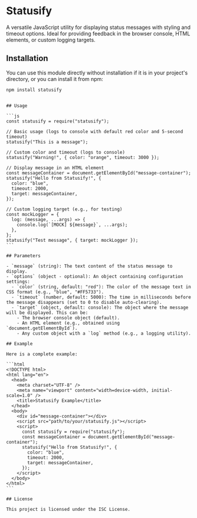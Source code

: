 
# Statusify

A versatile JavaScript utility for displaying status messages with styling and timeout options. Ideal for providing feedback in the browser console, HTML elements, or custom logging targets.

## Installation

You can use this module directly without installation if it is in your project's directory, or you can install it from npm:

```sh
npm install statusify
```
````

## Usage

```js
const statusify = require("statusify");

// Basic usage (logs to console with default red color and 5-second timeout)
statusify("This is a message");

// Custom color and timeout (logs to console)
statusify("Warning!", { color: "orange", timeout: 3000 });

// Display message in an HTML element
const messageContainer = document.getElementById("message-container");
statusify("Hello from Statusify!", {
  color: "blue",
  timeout: 2000,
  target: messageContainer,
});

// Custom logging target (e.g., for testing)
const mockLogger = {
  log: (message, ...args) => {
    console.log(`[MOCK] ${message}`, ...args);
  },
};
statusify("Test message", { target: mockLogger });
```

## Parameters

- `message` (string): The text content of the status message to display.
- `options` (object - optional): An object containing configuration settings:
  - `color` (string, default: "red"): The color of the message text in CSS format (e.g., "blue", "#FF5733").
  - `timeout` (number, default: 5000): The time in milliseconds before the message disappears (set to 0 to disable auto-clearing).
  - `target` (object, default: console): The object where the message will be displayed. This can be:
    - The browser console object (default).
    - An HTML element (e.g., obtained using `document.getElementById`).
    - Any custom object with a `log` method (e.g., a logging utility).

## Example

Here is a complete example:

```html
<!DOCTYPE html>
<html lang="en">
  <head>
    <meta charset="UTF-8" />
    <meta name="viewport" content="width=device-width, initial-scale=1.0" />
    <title>Statusify Example</title>
  </head>
  <body>
    <div id="message-container"></div>
    <script src="path/to/your/statusify.js"></script>
    <script>
      const statusify = require("statusify");
      const messageContainer = document.getElementById("message-container");
      statusify("Hello from Statusify!", {
        color: "blue",
        timeout: 2000,
        target: messageContainer,
      });
    </script>
  </body>
</html>
```

## License

This project is licensed under the ISC License.
